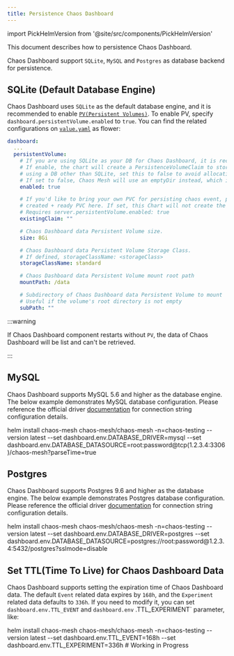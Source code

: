 ```yaml
---
title: Persistence Chaos Dashboard
---
```


import PickHelmVersion from '@site/src/components/PickHelmVersion'

This document describes how to persistence Chaos Dashboard.

Chaos Dashboard support `SQLite`, `MySQL` and `Postgres` as database backend for persistence.

## SQLite (Default Database Engine)

Chaos Dashboard uses `SQLite` as the default database engine, and it is recommended to enable [`PV(Persistent Volumes)`](https://kubernetes.io/docs/concepts/storage/persistent-volumes/). To enable PV, specify `dashboard.persistentVolume.enabled` to `true`. You can find the related configurations on [`value.yaml`](https://github.com/chaos-mesh/chaos-mesh/blob/release-2.1/helm/chaos-mesh/values.yaml#L251-L279) as flower:

```yaml
dashboard:
  ...
  persistentVolume:
    # If you are using SQLite as your DB for Chaos Dashboard, it is recommended to enable persistence.
    # If enable, the chart will create a PersistenceVolumeClaim to store its state in. If you are
    # using a DB other than SQLite, set this to false to avoid allocating unused storage.
    # If set to false, Chaos Mesh will use an emptyDir instead, which is ephemeral.
    enabled: true

    # If you'd like to bring your own PVC for persisting chaos event, pass the name of the
    # created + ready PVC here. If set, this Chart will not create the default PVC.
    # Requires server.persistentVolume.enabled: true
    existingClaim: ""

    # Chaos Dashboard data Persistent Volume size.
    size: 8Gi

    # Chaos Dashboard data Persistent Volume Storage Class.
    # If defined, storageClassName: <storageClass>
    storageClassName: standard

    # Chaos Dashboard data Persistent Volume mount root path
    mountPath: /data

    # Subdirectory of Chaos Dashboard data Persistent Volume to mount
    # Useful if the volume's root directory is not empty
    subPath: ""
```

:::warning

If Chaos Dashboard component restarts without `PV`, the data of Chaos Dashboard will be list and can't be retrieved.

:::

## MySQL

Chaos Dashboard supports MySQL 5.6 and higher as the database engine. The below example demonstrates MySQL database configuration. Please reference the official driver [documentation](https://github.com/go-sql-driver/mysql#dsn-data-source-name) for connection string configuration details.

<PickHelmVersion>
helm install chaos-mesh chaos-mesh/chaos-mesh -n=chaos-testing --version latest --set dashboard.env.DATABASE_DRIVER=mysql --set dashboard.env.DATABASE_DATASOURCE=root:password@tcp(1.2.3.4:3306)/chaos-mesh?parseTime=true
</PickHelmVersion>

## Postgres

Chaos Dashboard supports Postgres 9.6 and higher as the database engine. The below example demonstrates Postgres database configuration. Please reference the official driver [documentation](https://www.postgresql.org/docs/current/static/libpq-connect.html#LIBPQ-CONNSTRING) for connection string configuration details.

<PickHelmVersion>
helm install chaos-mesh chaos-mesh/chaos-mesh -n=chaos-testing --version latest --set dashboard.env.DATABASE_DRIVER=postgres --set dashboard.env.DATABASE_DATASOURCE=postgres://root:password@1.2.3.4:5432/postgres?sslmode=disable
</PickHelmVersion>

## Set TTL(Time To Live) for Chaos Dashboard Data

Chaos Dashboard supports setting the expiration time of Chaos Dashboard data. The default `Event` related data expires by `168h`, and the `Experiment` related data defaults to `336h`. If you need to modify it, you can set `dashboard.env.TTL_EVENT` and `dashboard.env` .TTL_EXPERIMENT` parameter, like:

<PickHelmVersion>
helm install chaos-mesh chaos-mesh/chaos-mesh -n=chaos-testing --version latest --set dashboard.env.TTL_EVENT=168h --set dashboard.env.TTL_EXPERIMENT=336h
</PickHelmVersion>
# Working in Progress
